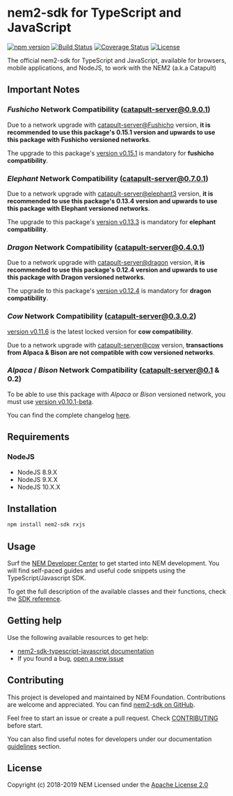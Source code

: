 # nem2-sdk for TypeScript and JavaScript

[![npm version](https://badge.fury.io/js/nem2-sdk.svg)](https://badge.fury.io/js/nem2-sdk)
[![Build Status](https://api.travis-ci.org/nemtech/nem2-sdk-typescript-javascript.svg?branch=master)](https://travis-ci.org/nemtech/nem2-sdk-typescript-javascript)
[![Coverage Status](https://coveralls.io/repos/github/nemtech/nem2-sdk-typescript-javascript/badge.svg?branch=travis-ci)](https://coveralls.io/github/nemtech/nem2-sdk-typescript-javascript?branch=travis-ci)
[![License](https://img.shields.io/badge/License-Apache%202.0-blue.svg)](https://opensource.org/licenses/Apache-2.0)

The official nem2-sdk for TypeScript and JavaScript, available for browsers, mobile applications, and NodeJS, to work
with the NEM2 (a.k.a Catapult)

## Important Notes

### _Fushicho_ Network Compatibility (catapult-server@0.9.0.1)

Due to a network upgrade with [catapult-server@Fushicho](https://github.com/nemtech/catapult-server/releases/tag/v0.9.0.1) version, **it is recommended to use this package's 0.15.1 version and upwards to use this package with Fushicho versioned networks**.

The upgrade to this package's [version v0.15.1](https://github.com/nemtech/nem2-sdk-typescript-javascript/releases/tag/v0.15.1) is mandatory for **fushicho compatibility**.

### _Elephant_ Network Compatibility (catapult-server@0.7.0.1)

Due to a network upgrade with [catapult-server@elephant3](https://github.com/nemtech/catapult-server/releases/tag/v0.7.0.1) version, **it is recommended to use this package's 0.13.4 version and upwards to use this package with Elephant versioned networks**.

The upgrade to this package's [version v0.13.3](https://github.com/nemtech/nem2-sdk-typescript-javascript/releases/tag/v0.13.3) is mandatory for **elephant compatibility**.

### _Dragon_ Network Compatibility (catapult-server@0.4.0.1)

Due to a network upgrade with [catapult-server@dragon](https://github.com/nemtech/catapult-server/releases/tag/v0.4.0.1) version, **it is recommended to use this package's 0.12.4 version and upwards to use this package with Dragon versioned networks**.

The upgrade to this package's [version v0.12.4](https://github.com/nemtech/nem2-sdk-typescript-javascript/releases/tag/v0.12.4) is mandatory for **dragon compatibility**.

### _Cow_ Network Compatibility (catapult-server@0.3.0.2)

[version v0.11.6](https://github.com/nemtech/nem2-sdk-typescript-javascript/releases/tag/v0.11.6) is the latest locked version for **cow compatibility**.

Due to a network upgrade with [catapult-server@cow](https://github.com/nemtech/catapult-server/releases/tag/v0.3.0.2) version, **transactions from Alpaca & Bison are not compatible with cow versioned networks**.

### _Alpaca_ / _Bison_ Network Compatibility (catapult-server@0.1 & 0.2)

To be able to use this package with _Alpaca_ or _Bison_ versioned network, you must use [version v0.10.1-beta](https://github.com/nemtech/nem2-sdk-typescript-javascript/releases/tag/v0.10.1-beta).

You can find the complete changelog [here](CHANGELOG.md).

## Requirements

### NodeJS

- NodeJS 8.9.X
- NodeJS 9.X.X
- NodeJS 10.X.X

## Installation

```bash
npm install nem2-sdk rxjs
```

## Usage

Surf the [NEM Developer Center][docs] to get started into NEM development. You will find self-paced guides and useful code snippets using the TypeScript/Javascript SDK.

To get the full description of the available classes and their functions, check the [SDK reference][sdk-ref].
 
## Getting help

Use the following available resources to get help:

- [nem2-sdk-typescript-javascript documentation][docs]
- If you found a bug, [open a new issue][issues]

## Contributing

This project is developed and maintained by NEM Foundation. Contributions are welcome and appreciated. You can find [nem2-sdk on GitHub][self].

Feel free to start an issue or create a pull request. Check [CONTRIBUTING](CONTRIBUTING.md) before start.

You can also find useful notes for developers under our documentation [guidelines][guidelines] section.

## License 

Copyright (c) 2018-2019 NEM
Licensed under the [Apache License 2.0](LICENSE)

[self]: https://github.com/nemtech/nem2-sdk-typescript-javascript
[docs]: http://nemtech.github.io/getting-started/setup-workstation.html
[issues]: https://github.com/nemtech/nem2-sdk-typescript-javascript/issues
[sdk-ref]: http://nemtech.github.io/nem2-sdk-typescript-javascript
[guidelines]: https://nemtech.github.io/contribute/contributing.html#sdk
